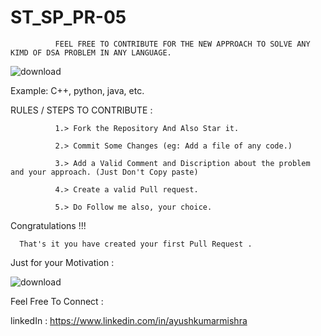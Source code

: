 # ST_SP_PR-05

              FEEL FREE TO CONTRIBUTE FOR THE NEW APPROACH TO SOLVE ANY KIMD OF DSA PROBLEM IN ANY LANGUAGE.


   ![download](https://user-images.githubusercontent.com/87939345/136080953-5b8d096b-eadb-4a81-8e66-9e6d2f4cf7bf.png)  
   
   
   
Example:
          C++,
          python,
          java,
          etc.
          
          

RULES /	STEPS TO CONTRIBUTE :

              1.> Fork the Repository And Also Star it.

              2.> Commit Some Changes (eg: Add a file of any code.)

              3.> Add a Valid Comment and Discription about the problem and your approach. (Just Don't Copy paste)

              4.> Create a valid Pull request.

              5.> Do Follow me also, your choice.
              
              


Congratulations !!!

      That's it you have created your first Pull Request .





Just for your Motivation :


![download](https://user-images.githubusercontent.com/87939345/135758527-c743645d-22d0-4743-b949-05e8a88bf539.jpg)






Feel Free To Connect : 

linkedIn : https://www.linkedin.com/in/ayushkumarmishra 
